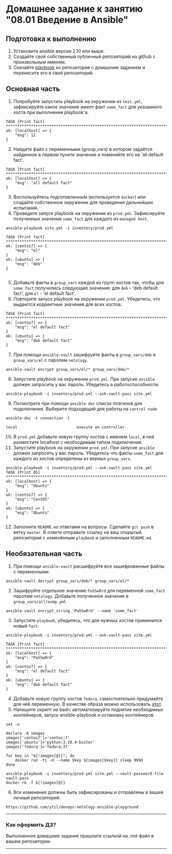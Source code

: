# Домашнее задание к занятию "08.01 Введение в Ansible"

## Подготовка к выполнению
1. Установите ansible версии 2.10 или выше.
2. Создайте свой собственный публичный репозиторий на github с произвольным именем.
3. Скачайте [playbook](./playbook/) из репозитория с домашним заданием и перенесите его в свой репозиторий.

## Основная часть
1. Попробуйте запустить playbook на окружении из `test.yml`, зафиксируйте какое значение имеет факт `some_fact` для указанного хоста при выполнении playbook'a.

```shell
TASK [Print fact] ********************************************************************************************************************************************************************************************************************
ok: [localhost] => {
    "msg": 12
}

```

2. Найдите файл с переменными (group_vars) в котором задаётся найденное в первом пункте значение и поменяйте его на 'all default fact'.

```shell
TASK [Print fact] ********************************************************************************************************************************************************************************************************************
ok: [localhost] => {
    "msg": "all default fact"
}

```

3. Воспользуйтесь подготовленным (используется `docker`) или создайте собственное окружение для проведения дальнейших испытаний.
4. Проведите запуск playbook на окружении из `prod.yml`. Зафиксируйте полученные значения `some_fact` для каждого из `managed host`.

```shell
ansible-playbook site.yml -i inventory/prod.yml

TASK [Print fact] ********************************************************************************************************************************************************************************************************************
ok: [centos7] => {
    "msg": "el"
}
ok: [ubuntu] => {
    "msg": "deb"
}


```

5. Добавьте факты в `group_vars` каждой из групп хостов так, чтобы для `some_fact` получились следующие значения: для `deb` - 'deb default fact', для `el` - 'el default fact'.
6. Повторите запуск playbook на окружении `prod.yml`. Убедитесь, что выдаются корректные значения для всех хостов.

```shell
TASK [Print fact] ********************************************************************************************************************************************************************************************************************
ok: [centos7] => {
    "msg": "el default fact"
}
ok: [ubuntu] => {
    "msg": "deb default fact"
}

```

7. При помощи `ansible-vault` зашифруйте факты в `group_vars/deb` и `group_vars/el` с паролем `netology`.

```shell
ansible-vault encrypt group_vars/el/* group_vars/deb/*
```

8. Запустите playbook на окружении `prod.yml`. При запуске `ansible` должен запросить у вас пароль. Убедитесь в работоспособности.

```shell
ansible-playbook -i inventory/prod.yml --ask-vault-pass site.yml
```

9. Посмотрите при помощи `ansible-doc` список плагинов для подключения. Выберите подходящий для работы на `control node`

```shell
ansible-doc -t connection -l

local                          execute on controller
```

10. В `prod.yml` добавьте новую группу хостов с именем  `local`, в ней разместите localhost с необходимым типом подключения.
11. Запустите playbook на окружении `prod.yml`. При запуске `ansible` должен запросить у вас пароль. Убедитесь что факты `some_fact` для каждого из хостов определены из верных `group_vars`.
```shell
ansible-playbook -i inventory/prod.yml --ask-vault-pass site.yml
TASK [Print OS] **********************************************************************************************************************************************************************************************************************
ok: [localhost] => {
    "msg": "Ubuntu"
}
ok: [centos7] => {
    "msg": "CentOS"
}
ok: [ubuntu] => {
    "msg": "Ubuntu"
}

```

12. Заполните `README.md` ответами на вопросы. Сделайте `git push` в ветку `master`. В ответе отправьте ссылку на ваш открытый репозиторий с изменённым `playbook` и заполненным `README.md`.

## Необязательная часть

1. При помощи `ansible-vault` расшифруйте все зашифрованные файлы с переменными.

```shell
ansible-vault decrypt group_vars/deb/* group_vars/el/*
```

2. Зашифруйте отдельное значение `PaSSw0rd` для переменной `some_fact` паролем `netology`. Добавьте полученное значение в `group_vars/all/exmp.yml`.

```shell
ansible-vault encrypt_string 'PaSSw0rd' --name 'some_fact'
```

3. Запустите `playbook`, убедитесь, что для нужных хостов применился новый `fact`.

```shell
ansible-playbook -i inventory/prod.yml --ask-vault-pass site.yml

TASK [Print fact] ********************************************************************************************************************************************************************************************************************
ok: [localhost] => {
    "msg": "PaSSw0rd"
}
ok: [centos7] => {
    "msg": "el default fact"
}
ok: [ubuntu] => {
    "msg": "deb default fact"
}

```

4. Добавьте новую группу хостов `fedora`, самостоятельно придумайте для неё переменную. В качестве образа можно использовать [этот](https://hub.docker.com/r/pycontribs/fedora).
5. Напишите скрипт на bash: автоматизируйте поднятие необходимых контейнеров, запуск ansible-playbook и остановку контейнеров.

```shell
set -x

declare -A images
images['centos7']='centos:7'
images['ubuntu']='python:3.10.4-buster'
images['fedora']='fedora:37'

for key in "${!images[@]}"; do
  	docker run -ti -d --name $key ${images[$key]} sleep 999d
done

ansible-playbook -i inventory/prod.yml site.yml --vault-password-file vault-pass
docker rm -f ${!images[@]}
```

6. Все изменения должны быть зафиксированы и отправлены в вашей личный репозиторий.
```text
https://github.com/ytil/devops-netology-ansible-playground
```
---

### Как оформить ДЗ?

Выполненное домашнее задание пришлите ссылкой на .md-файл в вашем репозитории.

---